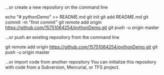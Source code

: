 …or create a new repository on the command line

echo "# pythonDemo" >> README.md
git init
git add README.md
git commit -m "first commit"
git remote add origin https://github.com/15751064254/pythonDemo.git
git push -u origin master

…or push an existing repository from the command line

git remote add origin https://github.com/15751064254/pythonDemo.git
git push -u origin master

…or import code from another repository
You can initialize this repository with code from a Subversion, Mercurial, or TFS project.


